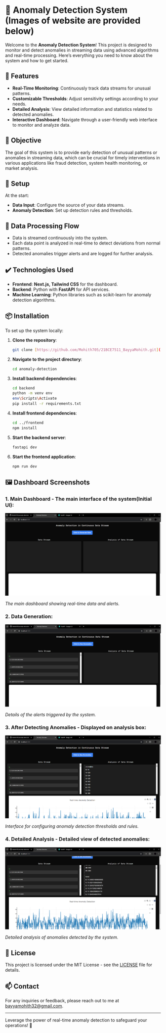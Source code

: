 # 🚨 Anomaly Detection System (Images of website are provided below)

Welcome to the **Anomaly Detection System**! This project is designed to monitor and detect anomalies in streaming data using advanced algorithms and real-time processing. Here’s everything you need to know about the system and how to get started.

## 🚀 Features

- **Real-Time Monitoring**: Continuously track data streams for unusual patterns.
- **Customizable Thresholds**: Adjust sensitivity settings according to your needs.
- **Detailed Analysis**: View detailed information and statistics related to detected anomalies.
- **Interactive Dashboard**: Navigate through a user-friendly web interface to monitor and analyze data.

## 🎯 Objective

The goal of this system is to provide early detection of unusual patterns or anomalies in streaming data, which can be crucial for timely interventions in various applications like fraud detection, system health monitoring, or market analysis.

## 🔧 Setup

At the start:
- **Data Input**: Configure the source of your data streams.
- **Anomaly Detection**: Set up detection rules and thresholds.

## 🔄 Data Processing Flow

- Data is streamed continuously into the system.
- Each data point is analyzed in real-time to detect deviations from normal patterns.
- Detected anomalies trigger alerts and are logged for further analysis.

## ✔️ Technologies Used

- **Frontend**: **Next.js, Tailwind CSS** for the dashboard.
- **Backend**: Python with **FastAPI** for API services.
- **Machine Learning**: Python libraries such as scikit-learn for anomaly detection algorithms.

## 📦 Installation

To set up the system locally:

1. **Clone the repository**:

    ```bash
    git clone [https://github.com/Mohith705/21BCE7511_BayyaMohith.git](https://github.com/Mohith705/anomaly-detection.git)
    ```

2. **Navigate to the project directory**:

    ```bash
    cd anomaly-detection
    ```

3. **Install backend dependencies**:

    ```bash
    cd backend
    python -m venv env
    env\Scripts\Activate
    pip install -r requirements.txt
    ```

4. **Install frontend dependencies**:

    ```bash
    cd ../frontend
    npm install
    ```

5. **Start the backend server**:

    ```bash
    fastapi dev
    ```

6. **Start the frontend application**:

    ```bash
    npm run dev
    ```

## 🖼️ Dashboard Screenshots

### 1. Main Dashboard - The main interface of the system(Initial UI):

![Main Dashboard](./assets/initialui.png)

*The main dashboard showing real-time data and alerts.*

### 2. Data Generation:

![Generate Data](./assets/generatedata.png)

*Details of the alerts triggered by the system.*

### 3. After Detecting Anomalies - Displayed on analysis box:

![Anomalies Generating](./assets/generateanomalies.png)

*Interface for configuring anomaly detection thresholds and rules.*

### 4. Detailed Analysis - Detailed view of detected anomalies:

![Detailed Analysis](./assets/cleargraph.png)

*Detailed analysis of anomalies detected by the system.*

## 📜 License

This project is licensed under the MIT License - see the [LICENSE](LICENSE) file for details.

## 📫 Contact

For any inquiries or feedback, please reach out to me at [bayyamohith32@gmail.com](mailto:bayyamohith32@gmail.com).

---
Leverage the power of real-time anomaly detection to safeguard your operations! 🚨
